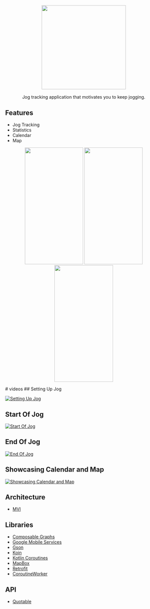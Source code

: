 <h3 align="center"><img src="https://raw.githubusercontent.com/RamziJabali/just-jog-android/2cfb44ad4dbad800689f36b0a1e89199ad2a75bc/screen-shots/just_jog_icon.png" alt="" data-canonical-src="" width="270" height="270"/> </h3>
<p align="center">Jog tracking application that motivates you to keep jogging.</p>

## Features
- Jog Tracking
- Statistics
- Calendar
- Map
<p align="center">
<img src="https://raw.githubusercontent.com/RamziJabali/just-jog-android/main/screen-shots/new_screenshots.png" alt="" data-canonical-src="" width="187.5" height="375"/>
<img src="https://raw.githubusercontent.com/RamziJabali/just-jog-android/main/screen-shots/new_screenshots2.png" alt="" data-canonical-src="" width="187.5" height="375"/>
<img src="https://raw.githubusercontent.com/RamziJabali/just-jog-android/main/screen-shots/new_screenshots3.png" alt="" data-canonical-src="" width="187.5" height="375"/>
</p>
# videos
## Setting Up Jog

[![Setting Up Jog](https://img.youtube.com/vi/spZF3uWQPgA/0.jpg)](https://www.youtube.com/watch?v=spZF3uWQPgA)

## Start Of Jog

[![Start Of Jog](https://img.youtube.com/vi/k5SzVsxXNhk/0.jpg)](https://www.youtube.com/watch?v=k5SzVsxXNhk)

## End Of Jog

[![End Of Jog](https://img.youtube.com/vi/hWu_B1weCkg/0.jpg)](https://www.youtube.com/watch?v=hWu_B1weCkg)

## Showcasing Calendar and Map

[![Showcasing Calendar and Map](https://img.youtube.com/vi/lHI3u0-Wq0g/0.jpg)](https://www.youtube.com/watch?v=lHI3u0-Wq0g)

 
## Architecture
- [MVI](https://ramzijabali.github.io/articles/Dev-Notes/MVVM-vs-MVI)

## Libraries
- [Composable Graphs](https://github.com/jaikeerthick/Composable-Graphs)
- [Google Mobile Services]()
- [Gson](https://github.com/google/gson)
- [Koin](https://insert-koin.io/)
- [Kotlin Coroutines](https://kotlinlang.org/docs/coroutines-overview.html)
- [MapBox](https://docs.mapbox.com/#maps)
- [Retrofit](https://square.github.io/retrofit/)
- [CoroutineWorker](https://developer.android.com/develop/background-work/background-tasks/persistent/threading/coroutineworker)

## API
- [Quotable](https://github.com/lukePeavey/quotable#get-random-quote)

